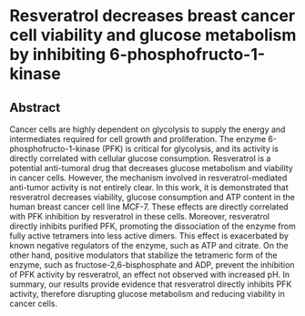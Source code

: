# Resveratrol decreases breast cancer cell viability and glucose metabolism by inhibiting 6-phosphofructo-1-kinase

## Abstract

Cancer cells are highly dependent on glycolysis to supply the energy and intermediates required for cell growth and proliferation. The enzyme 6-phosphofructo-1-kinase (PFK) is critical for glycolysis, and its activity is directly correlated with cellular glucose consumption. Resveratrol is a potential anti-tumoral drug that decreases glucose metabolism and viability in cancer cells. However, the mechanism involved in resveratrol-mediated anti-tumor activity is not entirely clear. In this work, it is demonstrated that resveratrol decreases viability, glucose consumption and ATP content in the human breast cancer cell line MCF-7. These effects are directly correlated with PFK inhibition by resveratrol in these cells. Moreover, resveratrol directly inhibits purified PFK, promoting the dissociation of the enzyme from fully active tetramers into less active dimers. This effect is exacerbated by known negative regulators of the enzyme, such as ATP and citrate. On the other hand, positive modulators that stabilize the tetrameric form of the enzyme, such as fructose-2,6-bisphosphate and ADP, prevent the inhibition of PFK activity by resveratrol, an effect not observed with increased pH. In summary, our results provide evidence that resveratrol directly inhibits PFK activity, therefore disrupting glucose metabolism and reducing viability in cancer cells.